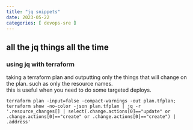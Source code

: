 ```yaml
---
title: "jq snippets"
date: 2023-05-22
categories: [ devops-sre ]
---
```

## all the jq things all the time

### using jq with terraform
taking a terraform plan and outputting only the things that will change on the plan.   such as only the resource names.  
this is useful when you need to do some targeted deploys.  
```
terraform plan -input=false -compact-warnings -out plan.tfplan;  
terraform show -no-color -json plan.tfplan | jq -r '.resource_changes[] | select(.change.actions[0]=="update" or .change.actions[0]=="create" or .change.actions[0]=="create") | .address'
```